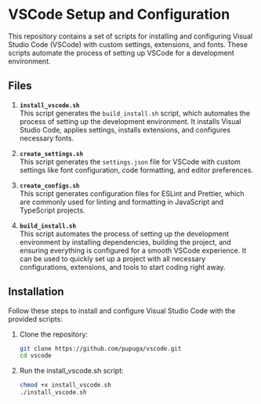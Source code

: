 # VSCode Setup and Configuration

This repository contains a set of scripts for installing and configuring Visual Studio Code (VSCode) with custom settings, extensions, and fonts. These scripts automate the process of setting up VSCode for a development environment.

## Files

1. **`install_vscode.sh`**  
   This script generates the `build_install.sh` script, which automates the process of setting up the development environment. It installs Visual Studio Code, applies settings, installs extensions, and configures necessary fonts.

2. **`create_settings.sh`**  
   This script generates the `settings.json` file for VSCode with custom settings like font configuration, code formatting, and editor preferences.

3. **`create_configs.sh`**  
   This script generates configuration files for ESLint and Prettier, which are commonly used for linting and formatting in JavaScript and TypeScript projects.

4. **`build_install.sh`**  
   This script automates the process of setting up the development environment by installing dependencies, building the project, and ensuring everything is configured for a smooth VSCode experience. It can be used to quickly set up a project with all necessary configurations, extensions, and tools to start coding right away.


## Installation

Follow these steps to install and configure Visual Studio Code with the provided scripts:

1. Clone the repository:

   ```bash
   git clone https://github.com/pupuga/vscode.git
   cd vscode

2. Run the install_vscode.sh script:
   
   ```bash
   chmod +x install_vscode.sh
   ./install_vscode.sh

